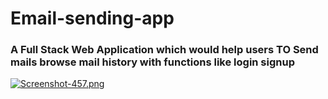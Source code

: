 # Email-sending-app
### A Full Stack Web Application which would help users TO Send mails browse mail history with  functions like login signup 


[![Screenshot-457.png](https://i.postimg.cc/FFYgx28Y/Screenshot-457.png)](https://postimg.cc/LhM190HS)
